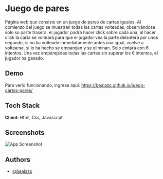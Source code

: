# Juego de pares

Página web que consiste en un juego de pares de cartas iguales. Al comienzo del juego se muestran todas las cartas volteadas, observándose solo su parte trasera, el jugador podrá hacer click sobre cada una, al hacer click la carta se volteará para que el jugador vea la parte delantera por unos segundo, si no ha volteado inmediatamente antes una igual, vuelve a voltearse, si lo ha hecho se emparejan y se eliminan. Solo cintará con 6 intentos. Una vez emparejadas todas las cartas sin superar los 6 intentos, el jugador ha ganado.


## Demo

 Para verlo funcionando, ingrese aquí: https://bealazo.github.io/juego-cartas-pares/


## Tech Stack

**Client:** Html, Css, Javascript


## Screenshots

![App Screenshot](https://bealazo.github.io/portfolio/images/pic-6.png)


## Authors

- [@bealazo](https://github.com/bealazo)
